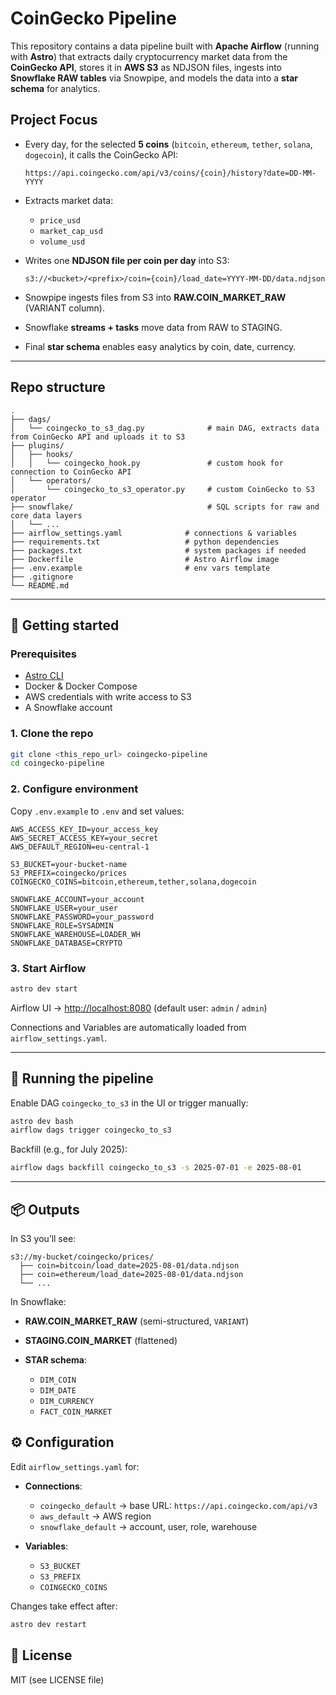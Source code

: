 # CoinGecko Pipeline

This repository contains a data pipeline built with **Apache Airflow** (running with **Astro**) that extracts daily cryptocurrency market data from the **CoinGecko API**, stores it in **AWS S3** as NDJSON files, ingests into **Snowflake RAW tables** via Snowpipe, and models the data into a **star schema** for analytics.

## Project Focus

* Every day, for the selected **5 coins** (`bitcoin`, `ethereum`, `tether`, `solana`, `dogecoin`), it calls the CoinGecko API:

  ```
  https://api.coingecko.com/api/v3/coins/{coin}/history?date=DD-MM-YYYY
  ```

* Extracts market data:

  * `price_usd`
  * `market_cap_usd`
  * `volume_usd`

* Writes one **NDJSON file per coin per day** into S3:

  ```
  s3://<bucket>/<prefix>/coin={coin}/load_date=YYYY-MM-DD/data.ndjson
  ```

* Snowpipe ingests files from S3 into **RAW\.COIN\_MARKET\_RAW** (VARIANT column).

* Snowflake **streams + tasks** move data from RAW to STAGING.

* Final **star schema** enables easy analytics by coin, date, currency.

---

## Repo structure

```
.
├── dags/
│   └── coingecko_to_s3_dag.py              # main DAG, extracts data from CoinGecko API and uploads it to S3
├── plugins/
│   ├── hooks/
│   │   └── coingecko_hook.py               # custom hook for connection to CoinGecko API
│   └── operators/
│       └── coingecko_to_s3_operator.py     # custom CoinGecko to S3 operator
├── snowflake/                              # SQL scripts for raw and core data layers
│   └── ... 
├── airflow_settings.yaml              # connections & variables
├── requirements.txt                   # python dependencies
├── packages.txt                       # system packages if needed
├── Dockerfile                         # Astro Airflow image
├── .env.example                       # env vars template
├── .gitignore
└── README.md
```

---

## 🚀 Getting started

### Prerequisites

* [Astro CLI](https://www.astronomer.io/docs/astro/cli/install-cli)
* Docker & Docker Compose
* AWS credentials with write access to S3
* A Snowflake account

### 1. Clone the repo

```bash
git clone <this_repo_url> coingecko-pipeline
cd coingecko-pipeline
```

### 2. Configure environment

Copy `.env.example` to `.env` and set values:

```env
AWS_ACCESS_KEY_ID=your_access_key
AWS_SECRET_ACCESS_KEY=your_secret
AWS_DEFAULT_REGION=eu-central-1

S3_BUCKET=your-bucket-name
S3_PREFIX=coingecko/prices
COINGECKO_COINS=bitcoin,ethereum,tether,solana,dogecoin

SNOWFLAKE_ACCOUNT=your_account
SNOWFLAKE_USER=your_user
SNOWFLAKE_PASSWORD=your_password
SNOWFLAKE_ROLE=SYSADMIN
SNOWFLAKE_WAREHOUSE=LOADER_WH
SNOWFLAKE_DATABASE=CRYPTO
```

### 3. Start Airflow

```bash
astro dev start
```

Airflow UI → [http://localhost:8080](http://localhost:8080) (default user: `admin` / `admin`)

Connections and Variables are automatically loaded from `airflow_settings.yaml`.

---

## 🔄 Running the pipeline

Enable DAG `coingecko_to_s3` in the UI or trigger manually:

```bash
astro dev bash
airflow dags trigger coingecko_to_s3
```

Backfill (e.g., for July 2025):

```bash
airflow dags backfill coingecko_to_s3 -s 2025-07-01 -e 2025-08-01
```

---

## 📦 Outputs

In S3 you’ll see:

```
s3://my-bucket/coingecko/prices/
  ├── coin=bitcoin/load_date=2025-08-01/data.ndjson
  ├── coin=ethereum/load_date=2025-08-01/data.ndjson
  └── ...
```

In Snowflake:

* **RAW\.COIN\_MARKET\_RAW** (semi-structured, `VARIANT`)
* **STAGING.COIN\_MARKET** (flattened)
* **STAR schema**:

  * `DIM_COIN`
  * `DIM_DATE`
  * `DIM_CURRENCY`
  * `FACT_COIN_MARKET`

## ⚙️ Configuration

Edit `airflow_settings.yaml` for:

* **Connections**:

  * `coingecko_default` → base URL: `https://api.coingecko.com/api/v3`
  * `aws_default` → AWS region
  * `snowflake_default` → account, user, role, warehouse
  
* **Variables**:

  * `S3_BUCKET`
  * `S3_PREFIX`
  * `COINGECKO_COINS`

Changes take effect after:

```bash
astro dev restart
```

## 📄 License

MIT (see LICENSE file)
